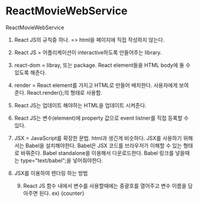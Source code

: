 # ReactMovieWebService
ReactMovieWebService

<!-- REACT JS -->
<!-- 22-09-26 -->
1. React JS의 규칙중 하나. => html을 페이지에 직접 작성하지 않는다.
2. React JS = 어플리케이션이 interactive하도록 만들어주는 library.
3. react-dom = libray, 또는 package. React element들을 HTML body에 둘 수 있도록 해준다.
4. render = React element를 가지고 HTML로 만들어 배치한다. 사용자에게 보여준다. 
   React.render();의 형태로 사용함.
5. React JS는 업데이트 해야하는 HTML을 업데이트 시켜준다.
6. React JS는 변수(element)에 property 값으로 event listner를 직접 등록할 수 있다.
7. JSX = JavaScript를 확장한 문법. html과 생긴게 비슷하다.
   JSX를 사용하기 위해서는 Babel을 설치해야한다. Babel은 JSX 코드를 브라우저가 이해할 수 있는 형태로 바꿔준다. Babel standalone을 이용해서 다운로드한다. Babel 링크를 넣을때는 type="text/babel";을 넣어줘야한다.
8. JSX를 이용하여 렌더링 하는 방법 
   <!-- 변수의 이름 첫글자는 반드시 "대문자"로 써야한다. 소문자로 쓰면 html 요소가 되버림. -->
   <!-- const Container = () => (
            <div> 
                <Button />  
                <Title />
            </div>
        );  
    -->

   <!-- 변수들을 "함수"로 만들어줘야 한다. 함수로 만들시 return은 필수!
        ex1) const Title= () => {   

        };

        ex2) function Title() {
            return (

            );
        };
   -->
   9. React JS 함수 내에서 변수를 사용할때에는 중괄호를 열어주고 변수 이름을 담아주면 된다. 
   ex) {counter}